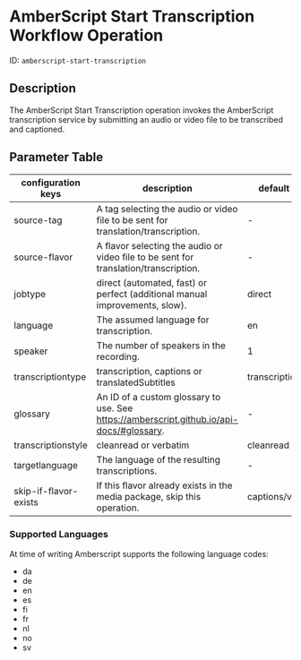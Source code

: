 AmberScript Start Transcription Workflow Operation
==================================================

ID: `amberscript-start-transcription`


Description
-----------

The AmberScript Start Transcription operation invokes the AmberScript transcription service by submitting
an audio or video file to be transcribed and captioned.


Parameter Table
---------------

| configuration keys    | description                                                                              | default       | example                  |
|-----------------------|------------------------------------------------------------------------------------------|---------------|--------------------------|
| source-tag            | A tag selecting the audio or video file to be sent for translation/transcription.        | -             | engage-download          |
| source-flavor         | A flavor selecting the audio or video file to be sent for translation/transcription.     | -             | \*/themed                |
| jobtype               | direct (automated, fast) or perfect (additional manual improvements, slow).              | direct        | perfect                  |
| language              | The assumed language for transcription.                                                  | en            | nl                       |
| speaker               | The number of speakers in the recording.                                                 | 1             | 2                        |
| transcriptiontype     | transcription, captions or translatedSubtitles                                           | transcription | captions                 |
| glossary              | An ID of a custom glossary to use. See https://amberscript.github.io/api-docs/#glossary. | -             | 643966c3f3e91e0c96e9e060 |
| transcriptionstyle    | cleanread or verbatim                                                                    | cleanread     | verbatim                 |
| targetlanguage        | The language of the resulting transcriptions.                                            | -             | en                       |
| skip-if-flavor-exists | If this flavor already exists in the media package, skip this operation.                 | captions/vtt  | captions/timedtext       |

### Supported Languages

At time of writing Amberscript supports the following language codes:

- da
- de
- en
- es
- fi
- fr
- nl
- no
- sv

